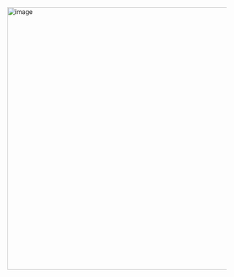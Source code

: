 <img width="891" height="602" alt="image" src="https://github.com/user-attachments/assets/39074416-a618-4fbd-aeb7-92fee231877c" />
